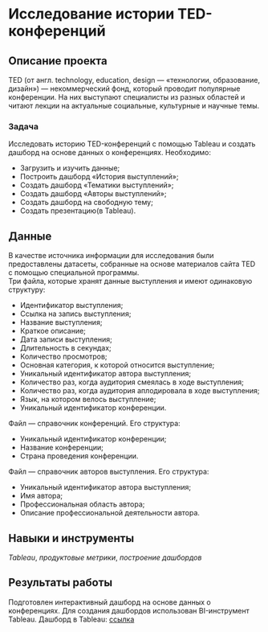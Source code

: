 # Исследование истории TED-конференций

## Описание проекта
TED (от англ. technology, education, design — «технологии, образование, дизайн») — некоммерческий фонд, который проводит популярные конференции. На них выступают специалисты из разных областей и читают лекции на актуальные социальные, культурные и научные темы. 
### Задача
Исследовать историю TED-конференций с помощью Tableau и создать дашборд на основе данных о конференциях. Необходимо:
* Загрузить и изучить данные;
* Построить дашборд «История выступлений»;
* Создать дашборд «Тематики выступлений»;
* Создать дашборд «Авторы выступлений»;
* Создать дашборд на свободную тему;
* Создать презентацию(в Tableau).

## Данные
В качестве источника информации для исследования были предоставлены датасеты, собранные на основе материалов сайта TED с помощью специальной программы.  
Три файла, которые хранят данные выступления и имеют одинаковую структуру:
* Идентификатор выступления;
* Ссылка на запись выступления;
* Название выступления;
* Краткое описание;
* Дата записи выступления;
* Длительность в секундах;
* Количество просмотров;
* Основная категория, к которой относится выступление;
* Уникальный идентификатор автора выступления;
* Количество раз, когда аудитория смеялась в ходе выступления;
* Количество раз, когда аудитория аплодировала в ходе выступления;
* Язык, на котором велось выступление;
* Уникальный идентификатор конференции.

Файл — справочник конференций. Его структура:
* Уникальный идентификатор конференции;
* Название конференции;
* Страна проведения конференции.

Файл — справочник авторов выступления. Его структура:
* Уникальный идентификатор автора выступления;
* Имя автора;
* Профессиональная область автора;
* Описание профессиональной деятельности автора.

## Навыки и инструменты
*Tableau*, *продуктовые метрики*, *построение дашбордов*

## Результаты работы
Подготовлен интерактивный дашборд на основе данных о конференциях. Для создания дашбордов использован BI-инструмент Tableau.
Дашборд в Tableau: [ссылка](https://public.tableau.com/views/Proekt89kogortaKolobashkinN_A_/TED?:language=en-US&publish=yes&:sid=&:display_count=n&:origin=viz_share_linkhttps://public.tableau.com/views/Proekt89kogortaKolobashkinN_A_/TED?:language=en-US&publish=yes&:sid=&:display_count=n&:origin=viz_share_link)
